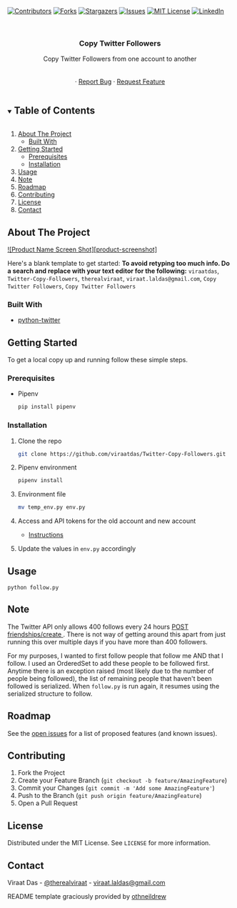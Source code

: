 <!--
*** Thanks for checking out the Best-README-Template. If you have a suggestion
*** that would make this better, please fork the Twitter-Copy-Followers and create a pull request
*** or simply open an issue with the tag "enhancement".
*** Thanks again! Now go create something AMAZING! :D
***
***
***
*** To avoid retyping too much info. Do a search and replace for the following:
*** viraatdas, Twitter-Copy-Followers_name, therealviraat, viraat.laldas@gmail.com, project_title, Copy Twitter Followers
-->



<!-- PROJECT SHIELDS -->
<!--
*** I'm using markdown "reference style" links for readability.
*** Reference links are enclosed in brackets [ ] instead of parentheses ( ).
*** See the bottom of this document for the declaration of the reference variables
*** for contributors-url, forks-url, etc. This is an optional, concise syntax you may use.
*** https://www.markdownguide.org/basic-syntax/#reference-style-links
-->
[![Contributors][contributors-shield]][contributors-url]
[![Forks][forks-shield]][forks-url]
[![Stargazers][stars-shield]][stars-url]
[![Issues][issues-shield]][issues-url]
[![MIT License][license-shield]][license-url]
[![LinkedIn][linkedin-shield]][linkedin-url]



<!-- PROJECT LOGO -->
<br />
<p align="center">


  <h3 align="center">Copy Twitter Followers</h3>

  <p align="center">
    Copy Twitter Followers from one account to another
    <br />
    <br />
    <br />
    ·
    <a href="https://github.com/viraatdas/Twitter-Copy-Followers/issues">Report Bug</a>
    ·
    <a href="https://github.com/viraatdas/Twitter-Copy-Followers/issues">Request Feature</a>
  </p>
</p>



<!-- TABLE OF CONTENTS -->
<details open="open">
  <summary><h2 style="display: inline-block">Table of Contents</h2></summary>
  <ol>
    <li>
      <a href="#about-the-project">About The Project</a>
      <ul>
        <li><a href="#built-with">Built With</a></li>
      </ul>
    </li>
    <li>
      <a href="#getting-started">Getting Started</a>
      <ul>
        <li><a href="#prerequisites">Prerequisites</a></li>
        <li><a href="#installation">Installation</a></li>
      </ul>
    </li>
    <li><a href="#usage">Usage</a></li>
    <li><a href="#note">Note</a></li>
    <li><a href="#roadmap">Roadmap</a></li>
    <li><a href="#contributing">Contributing</a></li>
    <li><a href="#license">License</a></li>
    <li><a href="#contact">Contact</a></li>
  </ol>
</details>



<!-- ABOUT THE PROJECT -->
## About The Project

[![Product Name Screen Shot][product-screenshot]](https://example.com)

Here's a blank template to get started:
**To avoid retyping too much info. Do a search and replace with your text editor for the following:**
`viraatdas`, `Twitter-Copy-Followers`, `therealviraat`, `viraat.laldas@gmail.com`, `Copy Twitter Followers`, `Copy Twitter Followers`


### Built With

* [python-twitter](https://github.com/bear/python-twitter)



<!-- GETTING STARTED -->
## Getting Started

To get a local copy up and running follow these simple steps.

### Prerequisites
* Pipenv
  ```sh
  pip install pipenv
  ```
### Installation

1. Clone the repo
   ```sh
   git clone https://github.com/viraatdas/Twitter-Copy-Followers.git
   ```
2. Pipenv environment
   ```sh
   pipenv install
   ```
3. Environment file
   ```sh
   mv temp_env.py env.py
   ```
4. Access and API tokens for the old account and new account
    - [Instructions](https://python-twitter.readthedocs.io/en/latest/getting_started.html)

5. Update the values in `env.py` accordingly 


<!-- USAGE EXAMPLES -->
## Usage

`python follow.py`

<!-- NOTE -->
## Note

The Twitter API only allows 400 follows every 24 hours [POST friendships/create
](https://developer.twitter.com/en/docs/twitter-api/v1/accounts-and-users/follow-search-get-users/api-reference/post-friendships-create). There is not way of getting around this apart from just running this over multiple days if you have more than 400 followers. 

For my purposes, I wanted to first follow people that follow me AND that I follow. I used an OrderedSet to add these people to be followed first. Anytime there is  an exception raised (most likely due to the number of people being followed), the list of remaining people that haven't been followed is serialized. When `follow.py` is run again, it resumes using the serialized structure to follow. 


<!-- ROADMAP -->
## Roadmap

See the [open issues](https://github.com/viraatdas/Twitter-Copy-Followers/issues) for a list of proposed features (and known issues).



<!-- CONTRIBUTING -->
## Contributing

1. Fork the Project
2. Create your Feature Branch (`git checkout -b feature/AmazingFeature`)
3. Commit your Changes (`git commit -m 'Add some AmazingFeature'`)
4. Push to the Branch (`git push origin feature/AmazingFeature`)
5. Open a Pull Request



<!-- LICENSE -->
## License

Distributed under the MIT License. See `LICENSE` for more information.



<!-- CONTACT -->
## Contact

Viraat Das - [@therealviraat](https://twitter.com/therealviraat) - viraat.laldas@gmail.com


README template graciously provided by [othneildrew](https://github.com/othneildrew/Best-README-Template/blob/master/BLANK_README.md)

<!-- MARKDOWN LINKS & IMAGES -->
<!-- https://www.markdownguide.org/basic-syntax/#reference-style-links -->
[contributors-shield]: https://img.shields.io/github/contributors/viraatdas/Twitter-Copy-Followers.svg?style=for-the-badge
[contributors-url]: https://github.com/viraatdas/Twitter-Copy-Followers/graphs/contributors
[forks-shield]: https://img.shields.io/github/forks/viraatdas/Twitter-Copy-Followers.svg?style=for-the-badge
[forks-url]: https://github.com/viraatdas/Twitter-Copy-Followers/network/members
[stars-shield]: https://img.shields.io/github/stars/viraatdas/Twitter-Copy-Followers.svg?style=for-the-badge
[stars-url]: https://github.com/viraatdas/Twitter-Copy-Followers/stargazers
[issues-shield]: https://img.shields.io/github/issues/viraatdas/Twitter-Copy-Followers.svg?style=for-the-badge
[issues-url]: https://github.com/viraatdas/Twitter-Copy-Followers/issues
[license-shield]: https://img.shields.io/github/license/viraatdas/Twitter-Copy-Followers.svg?style=for-the-badge
[license-url]: https://github.com/viraatdas/Twitter-Copy-Followers/blob/master/LICENSE.txt
[linkedin-shield]: https://img.shields.io/badge/-LinkedIn-black.svg?style=for-the-badge&logo=linkedin&colorB=555
[linkedin-url]: https://linkedin.com/in/viraatdas

